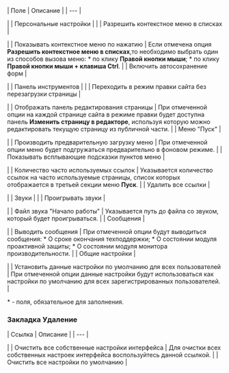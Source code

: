 | Поле | Описание |
| --- |

|
| Персональные настройки | |
| Разрешить контекстное меню в списках |

|
| Показывать контекстное меню по нажатию | Если отмечена опция **Разрешить контекстное меню в списках**,то необходимо выбрать один из способов вызова меню:  * по клику **Правой кнопки мыши**; * по клику **Правой кнопки мыши + клавиша Ctrl**. |
| Включить автосохранение форм |

|
| Панель инструментов | |
| Переходить в режим правки сайта без перезагрузки страницы |

|
| Отображать панель редактирования страницы | При отмеченной опции на каждой странице сайта в режиме правки будет доступна панель **Изменить страницу в редакторе**, используя которую можно редактировать текущую страницу из публичной части. |
| Меню "Пуск" |

|
| Производить предварительную загрузку меню | При отмеченной опции меню будет подгружаться предварительно в фоновом режиме. |
| Показывать всплывающие подсказки пунктов меню |

|
| Количество часто используемых ссылок | Указывается количество ссылок на часто используемые страницы, список которых отображается в третьей секции меню **Пуск**. |
| Удалить все ссылки |

|
| Звуки | |
| Проигрывать звуки |

|
| Файл звука "Начало работы" | Указывается путь до файла со звуком, который будет проигрываться. |
| Сообщения |

|
| Выводить сообщения | При отмеченной опции будут выводиться сообщения:  * О сроке окончания техподдержки; * О состоянии модуля проактивной защиты; * О состоянии модуля монитора производительности. |
| Общие настройки |

|
| Установить данные настройки по умолчанию для всех пользователей | При отмеченной опции данные настройки будут использоваться как настройки по умолчанию для всех зарегистрированных пользователей. |

\* - поля, обязательное для заполнения.

### Закладка Удаление

| Ссылка | Описание |
| --- |

|
| Очистить все собственные настройки интерфейса | Для очистки всех собственных настроек интерфейса воспользуйтесь данной ссылкой. |
| Очистить все настройки по умолчанию |